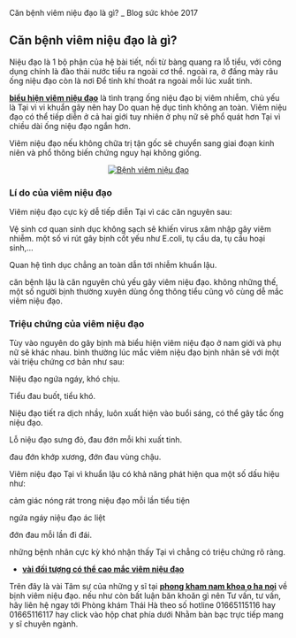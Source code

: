 Căn bệnh viêm niệu đạo là gì? _ Blog sức khỏe 2017


<h2>Căn bệnh viêm niệu đạo là gì?</h2>

<p>Niệu đạo là 1 bộ phận của hệ bài tiết, nối từ bàng quang ra lỗ tiểu, với công dụng chính là đào thải nước tiểu ra ngoài cơ thể. ngoài ra, ở đấng mày râu ống niệu đạo còn là nơi Để tinh khí thoát ra ngoài mỗi lúc xuất tinh.</p>

<p><strong><a href="http://khamnamkhoa.xyz/viem-nieu-dao.html" target="_blank">biểu hiện viêm niệu đạo</a></strong> là tình trạng ống niệu đạo bị viêm nhiễm, chủ yếu là Tại vì vi khuẩn gây nên hay Do quan hệ dục tình không an toàn. Viêm niệu đạo có thể tiếp diễn ở cả hai giới tuy nhiên ở phụ nữ sẽ phổ quát hơn Tại vì chiều dài ống niệu đạo ngắn hơn.</p>

<p>Viêm niệu đạo nếu không chữa trị tận gốc sẽ chuyển sang giai đoạn kinh niên và phổ thông biến chứng nguy hại không giống.</p>

<p style="text-align:center"><a href="http://suckhoegioitinh.net/wp-content/uploads/2017/08/benh-viem-nieu-dao.jpg" rel="attachment wp-att-2524"><img alt="Bệnh viêm niệu đạo" src="http://suckhoegioitinh.net/wp-content/uploads/2017/08/benh-viem-nieu-dao.jpg"></a></p>

<h3>Lí do của viêm niệu đạo</h3>

<p>Viêm niệu đạo cực kỳ dễ tiếp diễn Tại vì các căn nguyên sau:</p>

<p>Vệ sinh cơ quan sinh dục không sạch sẽ khiến virus xâm nhập gây viêm nhiễm. một số vi rút gây bịnh cốt yếu như E.coli, tụ cầu da, tụ cầu hoại sinh,…</p>

<p>Quan hệ tình dục chẳng an toàn dẫn tới nhiễm khuẩn lậu.</p>

<p>căn bệnh lậu là căn nguyên chủ yếu gây viêm niệu đạo. không những thế, một số người bịnh thường xuyên dùng ống thông tiểu cũng vô cùng dễ mắc viêm niệu đạo.</p>

<h3>Triệu chứng của viêm niệu đạo</h3>

<p>Tùy vào nguyên do gây bịnh mà biểu hiện viêm niệu đạo ở nam giới và phụ nữ sẽ khác nhau. bình thường lúc mắc viêm niệu đạo bịnh nhân sẽ với ́một vài triệu chứng cơ bản như sau:</p>

<p>Niệu đạo ngứa ngáy, khó chịu.</p>

<p>Tiểu đau buốt, tiểu khó.</p>

<p>Niệu đạo tiết ra dịch nhầy, luôn xuất hiện vào buổi sáng, có thể gây tắc ống niệu đạo.</p>

<p>Lỗ niệu đạo sưng đỏ, đau đớn mỗi khi xuất tinh.</p>

<p>đau đớn khớp xương, đớn đau vùng chậu.</p>

<p>Viêm niệu đạo Tại vì khuẩn lậu có khả năng phát hiện qua một số dấu hiệu như:</p>

<p>cảm giác nóng rát trong niệu đạo mỗi lần tiểu tiện</p>

<p>ngứa ngáy niệu đạo ác liệt</p>

<p>đớn đau mỗi lần đi đái.</p>

<p>những bệnh nhân cực kỳ khó nhận thấy Tại vì chẳng có triệu chứng rõ ràng.</p>

<ul>
	<li><strong><a href="http://suckhoegioitinh.net/nhung-doi-tuong-co-nguy-co-cao-mac-viem-nieu-dao.html" target="_blank">vài đối tượng có thể cao mắc viêm niệu đạo</a></strong></li>
</ul>

<p>Trên đây là vài Tâm sự của những y sĩ tại <strong><a href="http://khamnamkhoa.xyz/dia-chi-kham-nam-khoa-uy-tin-tai-ha-noi-1021.html" target="_blank">phong kham nam khoa o ha noi</a></strong> về bịnh viêm niệu đạo. nếu như còn bất luận băn khoăn gì nên Tư vấn, tư vấn, hãy liên hệ ngay tới Phòng khám Thái Hà theo số hotline 01665115116 hay 01665116117 hay click vào hộp chat phía dưới Nhằm bàn bạc trực tiếp mang y sĩ chuyên ngành.</p>
